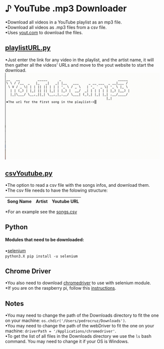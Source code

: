 # ♪ YouTube .mp3 Downloader
•Download all videos in a YouTube playlist as an mp3 file.<br/>
•Download all videos as .mp3 files from a csv file.<br/>
•Uses [yout.com](https://yout.com/) to download the files.


## [playlistURL.py ](playlistURL.py)
•Just enter the link for any video in the playlist, and the artist name, it will then gather all the videos' URLs and move to the yout website to start the download.
![](https://github.com/Pedro4064/DownloadSongs/blob/master/My-Movie-20.gif?raw=true)

## [csvYoutube.py](csvYoutube.py)
•The option to read a csv file with the songs infos, and download them.<br/>
•The csv file needs to have the folowing structure:

|Song Name|Artist|Youtube URL|
|---------|------|-----------|

*For an example see the [songs.csv](songs.csv)



## Python
#### Modules that need to be downloaded:<br/>

•[selenium](https://pypi.org/project/selenium/)<br/>
`python3.X pip install -u selenium`
## Chrome Driver

  •You also need to download [chromedriver](http://chromedriver.chromium.org/downloads) to use with selenium module.<br/> 
  *If you are on the raspberry pi, follow this [instructions](https://www.reddit.com/r/selenium/comments/7341wt/success_how_to_run_selenium_chrome_webdriver_on/). <br/>

## Notes
•You may need to change the path of the Downloads directory to fit the one on your machine: `os.chdir('/Users/pedrocruz/Downloads')`.<br/>
•You may need to change the path of the webDriver  to fit the one on your machine: `driverPath = '/Applications/chromedriver'`.<br/>
•To get the list of all files in the Downloads directory we use the `ls` bash command. You may need to change it if your OS is Windows.